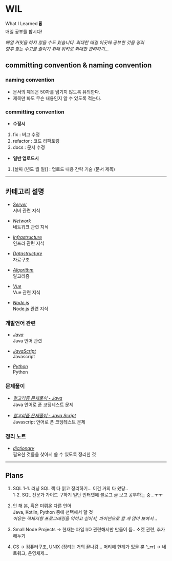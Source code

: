 # WIL

What I Learned 🖥  
매일 공부를 합시다!

_매일 커밋을 하지 않을 수도 있습니다. 최대한 매일 이곳에 공부한 것을 정리_    
_향후 찾는 수고를 줄이기 위해 위키로 최대한 관리하기..._

## committing convention & naming convention

### naming convention

- 문서의 제목은 50자를 넘기지 않도록 유의한다.
- 제목만 봐도 무슨 내용인지 알 수 있도록 적는다.

### committing convention

- **수정시**

1. fix : 버그 수정
2. refactor : 코드 리팩토링
3. docs : 문서 수정

- **일반 업로드시**

1. [날짜 (년도 월 일)] : 업로드 내용 간략 기술 (문서 제목)

---

## 카테고리 설명

- _[Server](Servers/README.md)_  
  서버 관련 지식


- _[Network](Network/README.md)_  
  네트워크 관련 지식   


- _[Infrastructure](Infrastructure/README.md)_  
  인프라 관련 지식    


- _[Datastructure](DataStructure/README.md)_  
  자료구조


- _[Algorithm](Algorithm/README.md)_  
  알고리즘


- _[Vue](Vue/README.md)_  
  Vue 관련 지식


- _[Node.js](NodeJs/README.md)_  
  Node.js 관련 지식


### 개발언어 관련

- _[Java](lang_Java/README.md)_  
  Java 언어 관련


- _[JavaScript](lang_Javascript/README.md)_  
  Javascript


- _[Python](lang_Python/README.md)_  
  Python

### 문제풀이

- _[알고리즘 문제풀이 - Java](lang_Java/README.md)_  
  Java 언어로 푼 코딩테스트 문제

  
- _[알고리즘 문제풀이 - Java Script](lang_Javascript/README.md)_    
  Javascript 언어로 푼 코딩테스트 문제

### 정리 노트

- _[dictionary](dictionary)_  
  필요한 것들을 찾아서 쓸 수 있도록 정리한 것

---

## Plans

1. SQL
  1-1. 러닝 SQL 책 다 읽고 정리하기... 이건 거의 다 왔당..      
  1-2. SQL 전문가 가이드 구하기 일단 인터넷에 블로그 글 보고 공부하는 중...ㅜㅜ    

2. 안 해 본, 혹은 미뤄온 다른 언어       
   Java, Kotlin, Python 중에 선택해서 할 것       
   _이유는 객체지향 프로그래밍을 익히고 싶어서, 파이썬으로 할 게 많아 보여서..._    

3. Small Node Projects -> 현재는 파일 I/O 관련해서만 만들어 둠..  소켓 관련, 추가해두기   
4. CS -> 컴퓨터구조, UNIX (정리는 거의 끝나감... 머리에 한계가 있을 뿐 ^_ㅠ) -> 네트워크, 운영체제...      


 
